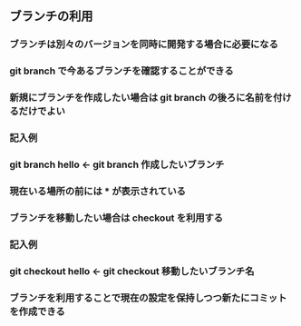## ブランチの利用
### ブランチは別々のバージョンを同時に開発する場合に必要になる
### git branch で今あるブランチを確認することができる
### 新規にブランチを作成したい場合は git branch の後ろに名前を付けるだけでよい
### 記入例
### git branch hello   ←   git branch 作成したいブランチ
### 現在いる場所の前には * が表示されている
### ブランチを移動したい場合は checkout を利用する
### 記入例
### git checkout hello   ←   git checkout 移動したいブランチ名
### ブランチを利用することで現在の設定を保持しつつ新たにコミットを作成できる
